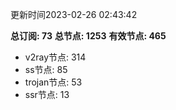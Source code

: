 更新时间2023-02-26 02:43:42

**总订阅: 73**
**总节点: 1253**
**有效节点: 465**
- v2ray节点: 314
- ss节点: 85
- trojan节点: 53
- ssr节点: 13
